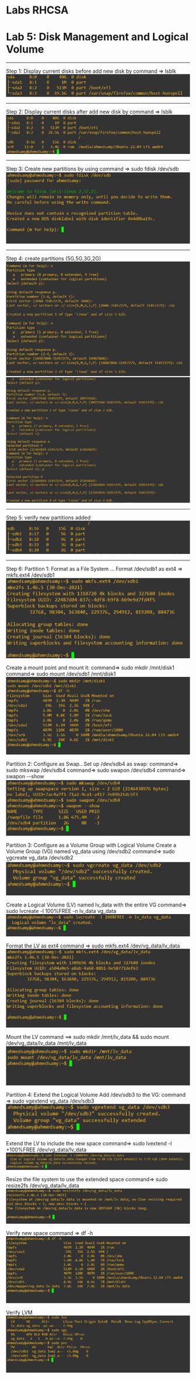 # Labs RHCSA
# Lab 5: Disk Management and Logical Volume
****
Step 1:
Display current disks before add new disk by command => lsblk
![current disks](./lab5%20imgs/01%20before%20add%20new%20disk.PNG)
****

Step 2:
Display current disks after add new disk by command => lsblk
![current disks](./lab5%20imgs/02%20after%20add%20disk.PNG)
****

Step 3:
Create new partitions by using command =>  sudo fdisk /dev/sdb
![fdisk command](./lab5%20imgs/03%20fdisk%20command.PNG)
****

Step 4:
create partitions (5G,5G,3G,2G)
![create first two partitions](./lab5%20imgs/04%20create%20partitons%20part01.PNG)
![create last two partitions](./lab5%20imgs/05%20create%20partions%20part02.PNG)
****

Step 5:
verify new partitions added
![verify new partitions](./lab5%20imgs/06%20verify%20new%20partitions.PNG)
****

Step 6:
Partition 1: Format as a File System ... Format /dev/sdb1 as ext4 => mkfs.ext4 /dev/sdb1
![format partition 1](./lab5%20imgs/07%20format%20partition%201.PNG)

Create a mount point and mount it:
command=> sudo mkdir /mnt/disk1
command=> sudo mount /dev/sdb1 /mnt/disk1
![mount partition 1](./lab5%20imgs/08%20mount%20partition%201.PNG)

Partition 2: Configure as Swap...Set up /dev/sdb4 as swap:
command=> sudo mkswap /dev/sdb4
command=> sudo swapon /dev/sdb4
command=> swapon --show
![make swap](./lab5%20imgs/09%20make%20swap.PNG)

Partition 3: Configure as a Volume Group with Logical Volume
Create a Volume Group (VG) named vg_data using /dev/sdb2
command=> sudo vgcreate vg_data /dev/sdb2
![vgcreate](./lab5%20imgs/010%20vgcreate.PNG)

Create a Logical Volume (LV) named lv_data with the entire VG
command=> sudo lvcreate -l 100%FREE -n lv_data vg_data
![lvcreate](./lab5%20imgs/011%20lvcreate.PNG)

Format the LV as ext4
command => sudo mkfs.ext4 /dev/vg_data/lv_data
![format lv_data](./lab5%20imgs/012%20format%20lv.PNG)

Mount the LV
command ==> sudo mkdir /mnt/lv_data && sudo mount /dev/vg_data/lv_data /mnt/lv_data
![mount lv_data](./lab5%20imgs/013%20format%20lv.PNG)

Partition 4: Extend the Logical Volume
Add /dev/sdb3 to the VG:
command => sudo vgextend vg_data /dev/sdb3
![extend vg](./lab5%20imgs/014%20extend%20vg.PNG)

Extend the LV to include the new space
command=> sudo lvextend -l +100%FREE /dev/vg_data/lv_data
![lvextend](./lab5%20imgs/015%20lvextend.PNG)

Resize the file system to use the extended space
command=> sudo resize2fs /dev/vg_data/lv_data
![resize file system](./lab5%20imgs/016%20resize.PNG)

Verify new space
command => df -h
![verify new space](./lab5%20imgs/017%20verify%20new%20space.PNG)

Verify LVM
![verify LVM](./lab5%20imgs/018%20verify%20lvm.PNG)


